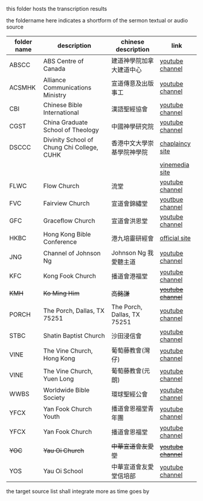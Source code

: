this folder hosts the transcription results

the foldername here indicates a shortform of the sermon textual or audio source

| folder name | description                                 | chinese description        | link                                                                                         |
| ----------- | ------------------------------------------- | -------------------------- | -------------------------------------------------------------------------------------------- |
| ABSCC       | ABS Centre of Canada                        | 建道神學院加拿大建道中心   | [youtube channel](https://www.youtube.com/@abscc3245)                                        |
| ACSMHK      | Alliance Communications Ministry            | 宣道傳意及出版事工         | [youtube channel](https://www.youtube.com/@acsmhk)                                           |
| CBI         | Chinese Bible International                 | 漢語聖經協會               | [youtube channel](https://www.youtube.com/CBIsupport)                                        |
| CGST        | China Graduate School of Theology           | 中國神學研究院             | [youtube channel](https://www.youtube.com/cgstedu)                                           |
| DSCCC       | Divinity School of Chung Chi College, CUHK  | 香港中文大學崇基學院神學院 | [chaplaincy site](https://www.ccc.cuhk.edu.hk/tc/content.php?wid=739)                        |
|             |                                             |                            | [vinemedia site](https://www.vinemedia.org/category/course/bible-teaching/sunday-service-1/) |
| FLWC        | Flow Church                                 | 流堂                       | [youtube channel](https://www.youtube.com/@flowchurchhk)                                     |
| FVC         | Fairview Church                             | 宣道會錦繡堂               | [youtbue channel](https://www.youtube.com/@fairviewchurch)                                   |
| GFC         | Graceflow Church                            | 宣道會洪恩堂               | [youtube channel](https://www.youtube.com/@graceflowchurch6874)                              |
| HKBC        | Hong Kong Bible Conference                  | 港九培靈研經會             | [official site](https://www.hkbibleconference.org)                                           |
| JNG         | Channel of Johnson Ng                       | Johnson Ng 我愛聽主道      | [youtube channel](https://www.youtube.com/JohnsonNg)                                         |
| KFC         | Kong Fook Church                            | 播道會港福堂               | [youtube channel](https://www.youtube.com/@EFCCKongFokChurch)                                |
| ~~KMH~~     | ~~Ko Ming Him~~                             | ~~高銘謙~~                 | [~~youtube channel~~](https://www.youtube.com/@lawrenceko5206)                               |
| PORCH       | The Porch, Dallas, TX 75251                 | The Porch, Dallas, TX 75251| [youtube channel](https://www.youtube.com/@ThePorch)                                         |
| STBC        | Shatin Baptist Church                       | 沙田浸信會                 | [youtube channel](https://www.youtube.com/@stbc1977)                                         |
| VINE        | The Vine Church, Hong Kong                  | 葡萄藤教會(灣仔)           | [youtube channel](https://www.youtube.com/@thevinehk)                                        |
| VINE        | The Vine Church, Yuen Long                  | 葡萄藤教會(元朗)           | [youtube channel](https://www.youtube.com/@thevine_yl)                                       |
| WWBS        | Worldwide Bible Society                     | 環球聖經公會               | [youtube channel](https://youtube.com/@WorldwideBibleSociety)                                |
| YFCX        | Yan Fook Church Youth                       | 播道會恩福堂青年團         | [youtube channel](https://www.youtube.com/c/YanfookYouth)                                    |
| YFCX        | Yan Fook Church                             | 播道會恩福堂               | [youtube channel](https://www.youtube.com/yanfookchurch)                                     |
| ~~YOC~~     | ~~Yau Oi Church~~                           | ~~中華宣道會友愛堂~~       | [~~youtube channel~~](https://www.youtube.com/@yauoichurch1981)                              |
| YOS         | Yau Oi School                               | 中華宣道會友愛堂信培部     | [youtube channel](https://www.youtube.com/@yauoischool/streams)                              |

the target source list shall integrate more as time goes by


